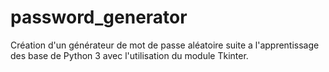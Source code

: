 # password_generator

Création d'un générateur de mot de passe aléatoire suite a l'apprentissage des base de Python 3 avec l'utilisation du module Tkinter.